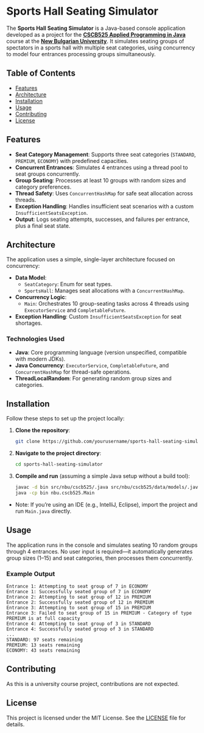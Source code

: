 # Sports Hall Seating Simulator

The **Sports Hall Seating Simulator** is a Java-based console application developed as a project for the [**CSCB525 Applied Programming in Java**](https://ecatalog.nbu.bg/default.asp?V_Year=2022&YSem=5&Spec_ID=&Mod_ID=285&PageShow=coursepresent&P_Menu=courses_part2&Fac_ID=3&M_PHD=0&P_ID=2206&TabIndex=1&K_ID=44851&K_TypeID=10&l=1) course at the [**New Bulgarian University**](https://www.nbu.bg/en). It simulates seating groups of spectators in a sports hall with multiple seat categories, using concurrency to model four entrances processing groups simultaneously.

## Table of Contents

- [Features](#features)
- [Architecture](#architecture)
- [Installation](#installation)
- [Usage](#usage)
- [Contributing](#contributing)
- [License](#license)

## Features

- **Seat Category Management**: Supports three seat categories (`STANDARD`, `PREMIUM`, `ECONOMY`) with predefined capacities.
- **Concurrent Entrances**: Simulates 4 entrances using a thread pool to seat groups concurrently.
- **Group Seating**: Processes at least 10 groups with random sizes and category preferences.
- **Thread Safety**: Uses `ConcurrentHashMap` for safe seat allocation across threads.
- **Exception Handling**: Handles insufficient seat scenarios with a custom `InsufficientSeatsException`.
- **Output**: Logs seating attempts, successes, and failures per entrance, plus a final seat state.

## Architecture

The application uses a simple, single-layer architecture focused on concurrency:

- **Data Model**:
    - `SeatCategory`: Enum for seat types.
    - `SportsHall`: Manages seat allocations with a `ConcurrentHashMap`.
- **Concurrency Logic**:
    - `Main`: Orchestrates 10 group-seating tasks across 4 threads using `ExecutorService` and `CompletableFuture`.
- **Exception Handling**: Custom `InsufficientSeatsException` for seat shortages.

### Technologies Used

- **Java**: Core programming language (version unspecified, compatible with modern JDKs).
- **Java Concurrency**: `ExecutorService`, `CompletableFuture`, and `ConcurrentHashMap` for thread-safe operations.
- **ThreadLocalRandom**: For generating random group sizes and categories.

## Installation

Follow these steps to set up the project locally:

1. **Clone the repository**:

   ```bash
   git clone https://github.com/yourusername/sports-hall-seating-simulator.git
   ```

2. **Navigate to the project directory**:

   ```bash
   cd sports-hall-seating-simulator
   ```

3. **Compile and run** (assuming a simple Java setup without a build tool):

   ```bash
   javac -d bin src/nbu/cscb525/.java src/nbu/cscb525/data/models/.java src/nbu/cscb525/common/exceptions/*.java
   java -cp bin nbu.cscb525.Main
   ```

- Note: If you’re using an IDE (e.g., IntelliJ, Eclipse), import the project and run `Main.java` directly.

## Usage

The application runs in the console and simulates seating 10 random groups through 4 entrances. No user input is required—it automatically generates group sizes (1–15) and seat categories, then processes them concurrently.

### Example Output

   ```text
   Entrance 1: Attempting to seat group of 7 in ECONOMY
   Entrance 1: Successfully seated group of 7 in ECONOMY
   Entrance 2: Attempting to seat group of 12 in PREMIUM
   Entrance 2: Successfully seated group of 12 in PREMIUM
   Entrance 3: Attempting to seat group of 15 in PREMIUM
   Entrance 3: Failed to seat group of 15 in PREMIUM - Category of type PREMIUM is at full capacity
   Entrance 4: Attempting to seat group of 3 in STANDARD
   Entrance 4: Successfully seated group of 3 in STANDARD
   ...
   STANDARD: 97 seats remaining
   PREMIUM: 13 seats remaining
   ECONOMY: 43 seats remaining
   ```

## Contributing

As this is a university course project, contributions are not expected.

## License

This project is licensed under the MIT License. See the [LICENSE](https://github.com/StefanYankov/SportsHallSeatingManagementSystem/blob/main/LICENSE) file for details.
